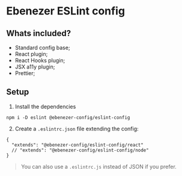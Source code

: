 # Ebenezer ESLint config

## Whats included?

- Standard config base;
- React plugin;
- React Hooks plugin;
- JSX a11y plugin;
- Prettier;

## Setup

1. Install the dependencies

```
npm i -D eslint @ebenezer-config/eslint-config
```

2. Create a `.eslintrc.json` file extending the config:

```
{
  "extends": "@ebenezer-config/eslint-config/react"
  // "extends": "@ebenezer-config/eslint-config/node"
}
```

> You can also use a `.eslintrc.js` instead of JSON if you prefer.
